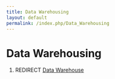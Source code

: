 ```yaml
---
title: Data Warehousing
layout: default
permalink: /index.php/Data_Warehousing
---
```


# Data Warehousing

1. REDIRECT [Data Warehouse](Data_Warehouse)